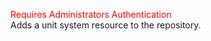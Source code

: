 <span style="color:red">Requires Administrators Authentication</span>  
Adds a unit system resource to the repository.
